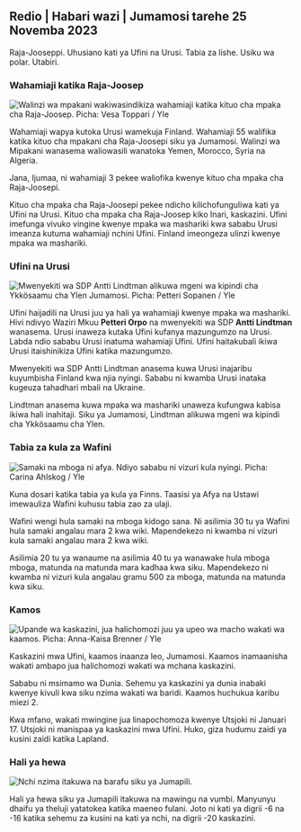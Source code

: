 ## Redio \| Habari wazi \| Jumamosi tarehe 25 Novemba 2023

Raja-Jooseppi. Uhusiano kati ya Ufini na Urusi. Tabia za lishe. Usiku wa polar. Utabiri.

### Wahamiaji katika Raja-Joosep

![Walinzi wa mpakani wakiwasindikiza wahamiaji katika kituo cha mpaka cha Raja-Joosep. Picha: Vesa Toppari / Yle](https://images.cdn.yle.fi/image/upload/c_crop,h_2485,w_4434,x_0,y_0/ar_1.7777777777777777,c_fill,g_faces,h_670/0.q_auto:eco/f_auto/fl_lossy/v1700923049/39-12066516562050c25bf5)

Wahamiaji wapya kutoka Urusi wamekuja Finland. Wahamiaji 55 walifika katika kituo cha mpakani cha Raja-Joosepi siku ya Jumamosi. Walinzi wa Mipakani wanasema waliowasili wanatoka Yemen, Morocco, Syria na Algeria.

Jana, Ijumaa, ni wahamiaji 3 pekee waliofika kwenye kituo cha mpaka cha Raja-Joosepi.

Kituo cha mpaka cha Raja-Joosepi pekee ndicho kilichofunguliwa kati ya Ufini na Urusi. Kituo cha mpaka cha Raja-Joosep kiko Inari, kaskazini. Ufini imefunga vivuko vingine kwenye mpaka wa mashariki kwa sababu Urusi imeanza kutuma wahamiaji nchini Ufini. Finland imeongeza ulinzi kwenye mpaka wa mashariki.

### Ufini na Urusi

![Mwenyekiti wa SDP Antti Lindtman alikuwa mgeni wa kipindi cha Ykkösaamu cha Ylen Jumamosi. Picha: Petteri Sopanen / Yle](https://images.cdn.yle.fi/image/upload/c_crop,h_2246,w_3994,x_0,y_219/ar_1.7777777777777777,c_fill,g_faces,w_670.q_auto:eco/f_auto/fl_lossy/v1700900444/39-12065056561addd4a0a6)

Ufini haijadili na Urusi juu ya hali ya wahamiaji kwenye mpaka wa mashariki. Hivi ndivyo Waziri Mkuu **Petteri Orpo** na mwenyekiti wa SDP **Antti Lindtman** wanasema. Urusi inaweza kutaka Ufini kufanya mazungumzo na Urusi. Labda ndio sababu Urusi inatuma wahamiaji Ufini. Ufini haitakubali ikiwa Urusi itaishinikiza Ufini katika mazungumzo.

Mwenyekiti wa SDP Antti Lindtman anasema kuwa Urusi inajaribu kuyumbisha Finland kwa njia nyingi. Sababu ni kwamba Urusi inataka kugeuza tahadhari mbali na Ukraine.

Lindtman anasema kuwa mpaka wa mashariki unaweza kufungwa kabisa ikiwa hali inahitaji. Siku ya Jumamosi, Lindtman alikuwa mgeni wa kipindi cha Ykkösaamu cha Ylen.

### Tabia za kula za Wafini

![Samaki na mboga ni afya. Ndiyo sababu ni vizuri kula nyingi. Picha: Carina Ahlskog / Yle](https://images.cdn.yle.fi/image/upload/c_crop,h_2495,w_4437,x_987,y_765/ar_1.7777777777777777,c_fill,g_faces_65,wh_1.q_auto:eco/f_auto/fl_lossy/v1693405582/39-116488464ef488e5f9cd)

Kuna dosari katika tabia ya kula ya Finns. Taasisi ya Afya na Ustawi imewauliza Wafini kuhusu tabia zao za ulaji.

Wafini wengi hula samaki na mboga kidogo sana. Ni asilimia 30 tu ya Wafini hula samaki angalau mara 2 kwa wiki. Mapendekezo ni kwamba ni vizuri kula samaki angalau mara 2 kwa wiki.

Asilimia 20 tu ya wanaume na asilimia 40 tu ya wanawake hula mboga mboga, matunda na matunda mara kadhaa kwa siku. Mapendekezo ni kwamba ni vizuri kula angalau gramu 500 za mboga, matunda na matunda kwa siku.

### Kamos

![Upande wa kaskazini, jua halichomozi juu ya upeo wa macho wakati wa kaamos. Picha: Anna-Kaisa Brenner / Yle](https://images.cdn.yle.fi/image/upload/c_crop,h_1944,w_3456,x_0,y_1025/ar_1.7777777777777777,c_fill,g_faces/0,wp_1.0/q_auto:eco/f_auto/fl_lossy/v1641653122/39-89980561d9a329301e9)

Kaskazini mwa Ufini, kaamos inaanza leo, Jumamosi. Kaamos inamaanisha wakati ambapo jua halichomozi wakati wa mchana kaskazini.

Sababu ni msimamo wa Dunia. Sehemu ya kaskazini ya dunia inabaki kwenye kivuli kwa siku nzima wakati wa baridi. Kaamos huchukua karibu miezi 2.

Kwa mfano, wakati mwingine jua linapochomoza kwenye Utsjoki ni Januari 17. Utsjoki ni manispaa ya kaskazini mwa Ufini. Huko, giza hudumu zaidi ya kusini zaidi katika Lapland.

### Hali ya hewa

![Nchi nzima itakuwa na barafu siku ya Jumapili.](https://images.cdn.yle.fi/image/upload/c_crop,h_1080,w_1919,x_0,y_0/ar_1.7777777777777777,c_fill,g_faces,w_67,g_faces,w_67,/dpr_1.0/q_auto:eco/f_auto/fl_lossy/v1700928265/39-120668565621aeb49ab4)

Hali ya hewa siku ya Jumapili itakuwa na mawingu na vumbi. Manyunyu dhaifu ya theluji yatatokea katika maeneo fulani. Joto ni kati ya digrii -6 na -16 katika sehemu za kusini na kati ya nchi, na digrii -20 kaskazini.